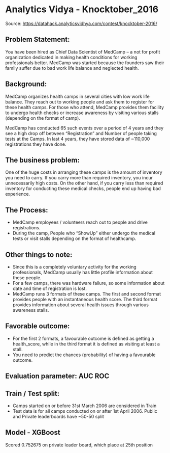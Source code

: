 # Analytics Vidya - Knocktober_2016

Source: https://datahack.analyticsvidhya.com/contest/knocktober-2016/

## Problem Statement:
You have been hired as Chief Data Scientist of MedCamp – a not for profit organization dedicated in making health conditions for working professionals better. MedCamp was started because the founders saw their family suffer due to bad work life balance and neglected health.

## Background:

MedCamp organizes health camps in several cities with low work life balance. They reach out to working people and ask them to register for these health camps. For those who attend, MedCamp provides them facility to undergo health checks or increase awareness by visiting various stalls (depending on the format of camp).

MedCamp has conducted 65 such events over a period of 4 years and they see a high drop off between “Registration” and Number of people taking tests at the Camps. In last 4 years, they have stored data of ~110,000 registrations they have done.

 
## The business problem:

One of the huge costs in arranging these camps is the amount of inventory you need to carry. If you carry more than required inventory, you incur unnecessarily high costs. On the other hand, if you carry less than required inventory for conducting these medical checks, people end up having bad experience.

 
## The Process:

* MedCamp employees / volunteers reach out to people and drive registrations.
* During the camp, People who “ShowUp” either undergo the medical tests or visit stalls depending on the format of healthcamp.

 
## Other things to note:

* Since this is a completely voluntary activity for the working professionals, MedCamp usually has little profile information about these people.
* For a few camps, there was hardware failure, so some information about date and time of registration is lost.
* MedCamp runs 3 formats of these camps. The first and second format provides people with an instantaneous health score. The third format provides information about several health issues through various awareness stalls.

 
## Favorable outcome:

* For the first 2 formats, a favourable outcome is defined as getting a health_score, while in the third format it is defined as visiting at least a stall.
* You need to predict the chances (probability) of having a favourable outcome.

 
## Evaluation parameter: AUC ROC

 

## Train / Test split:

* Camps started on or before 31st March 2006 are considered in Train
* Test data is for all camps conducted on or after 1st April 2006. Public and Private leaderboards have ~50-50 split

## Model - XGBoost

Scored 0.752675 on private leader board, which place at 25th position
